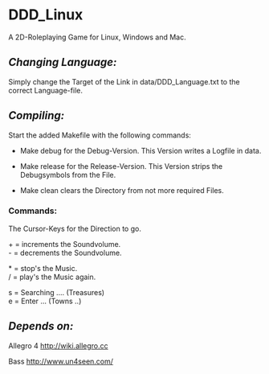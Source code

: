 # DDD_Linux

A 2D-Roleplaying Game for Linux, Windows and Mac.

## *Changing Language:*

Simply change the Target of the Link in data/DDD_Language.txt to the correct Language-file.

## *Compiling:*

Start the added Makefile with the following commands:

* Make debug
for the Debug-Version.
This Version writes a Logfile in data.

* Make release
for the Release-Version.
This Version strips the Debugsymbols from the File.

* Make clean
clears the Directory from not more required Files.

### Commands:

The Cursor-Keys for the Direction to go.

 \+ = increments the Soundvolume.<br>
 \- = decrements the Soundvolume.<br>

 \* = stop's the Music.<br>
 / = play's the Music again.<br>

 s = Searching .... (Treasures)<br>
 e = Enter ... (Towns ..)<br>

## *Depends on:*

Allegro 4
http://wiki.allegro.cc

Bass
http://www.un4seen.com/
